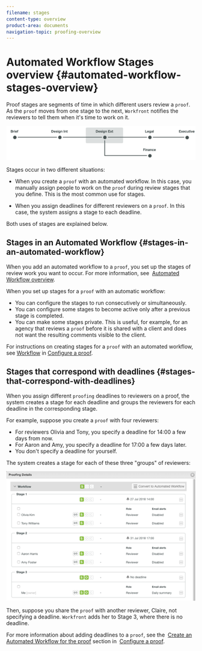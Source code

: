 ```yaml
---
filename: stages
content-type: overview
product-area: documents
navigation-topic: proofing-overview
---
```





# Automated Workflow Stages overview {#automated-workflow-stages-overview}

Proof stages are segments of time in which different users review a `proof`. As the `proof` moves from one stage to the next, `Workfront` notifies the reviewers to tell them when it's time to work on it.


![stages_diagram.png](assets/stages-diagram-600x108.png)




Stages occur in two different situations:



* When you create a `proof` with an automated workflow. In this case, you manually assign people to work on the `proof` during review stages that you define. This is the most common use for stages.

* When you assign deadlines for different reviewers on a `proof`. In this case, the system assigns a stage to each deadline.


Both uses of stages are explained below.


## Stages in an Automated Workflow {#stages-in-an-automated-workflow}

When you add an automated workflow to a `proof`, you set up the stages of review work you want to occur.&nbsp;For more information, see&nbsp; [Automated Workflow overview](automated-workflow.md).&nbsp;


When you set up stages for a `proof` with an automatic workflow:



* You can configure the stages to run consecutively or simultaneously.
* You can configure some stages to become active only after a previous stage is completed.
* You can make some stages private. This is useful, for example, for an agency that reviews a `proof` before it is shared with a client and does not want the resulting comments visible to the client.


For instructions on creating stages for a `proof` with an automated workflow, see [Workflow](configure-proof.md#workflow) in [Configure a proof](configure-proof.md).


## Stages that correspond with deadlines {#stages-that-correspond-with-deadlines}

When you assign different `proofing` deadlines to reviewers on a proof, the system creates a stage for each deadline and groups&nbsp;the reviewers for each deadline in the corresponding stage.&nbsp;


For example, suppose you create a `proof` with four reviewers:



* For reviewers Olivia and Tony, you specify a deadline for 14:00 a few days from now.
* For Aaron and Amy, you specify a deadline for 17:00 a few days later.
* You don't specify a deadline for yourself.


The system creates a stage for each of these three "groups" of reviewers:


![stages.png](assets/stages-600x410.png)




Then, suppose you share the `proof` with another reviewer, Claire, not specifying a deadline. `Workfront` adds her to Stage 3, where there is no deadline.&nbsp;


For more information about adding deadlines to a `proof`, see the&nbsp; [Create an Automated Workflow for the proof](configure-proof.md#create2)&nbsp;section in&nbsp; [Configure a proof](configure-proof.md).
